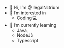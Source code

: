 - 👋 Hi, I’m @IllegalNatrium
- 👀 I’m interested in 
  - Coding 💻
- 🌱 I’m currently learning 
  - Java,
  - NodeJS
  - Typescript
